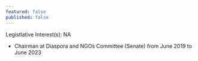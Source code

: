 ```yaml
---
featured: false
published: false
---
```

Legistlative Interest(s): NA

* Chairman at Diaspora and NGOs Committee (Senate) from June 2019 to June 2023
